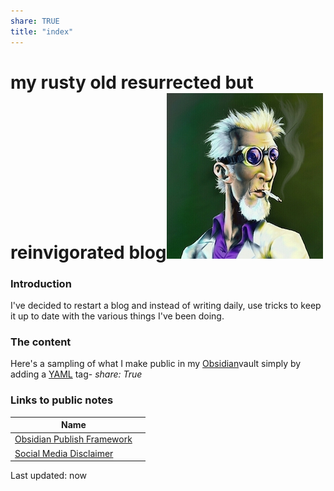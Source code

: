 ```yaml
---
share: TRUE
title: "index"
---
```


# my rusty old resurrected but reinvigorated blog![100](./images/4d9ad238771819.576e33714536d.jpg)

### Introduction
I've decided to restart a blog and instead of writing daily, use tricks to keep it up to date with the various things I've been doing.

### The content
Here's a sampling of what I make public in my [Obsidian](https://obsidian.md)vault simply by adding a [YAML](https://www.redhat.com/en/topics/automation/what-is-yaml) tag-
 *share: True*

### Links to public notes
| Name                                    |     |
| --------------------------------------- | --- |
| [Obsidian Publish Framework](./Obsidian%20Publishing%20Framework.md) |     |
| [Social Media Disclaimer](Social%20Media%20Disclaimer)             |     |




Last updated: now
